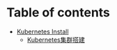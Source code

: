 # Table of contents

* [Kubernetes Install](README.md)
  * [Kubernetes集群搭建](kubernetes-install/kubernetes-ji-qun-da-jian.md)
